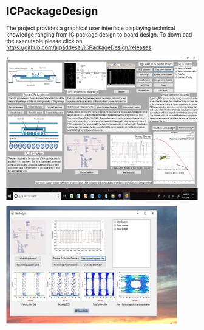 # ICPackageDesign

The project provides a graphical user interface displaying technical knowledge ranging from IC package design to board design. 
To download the executable please click on https://github.com/alpaddesai/ICPackageDesign/releases

![Image of the IC Package Design](ICPackageGUIImage.jpg) 

![Image of the Jitter Graphical User Interface](JitterGUI.jpg)

